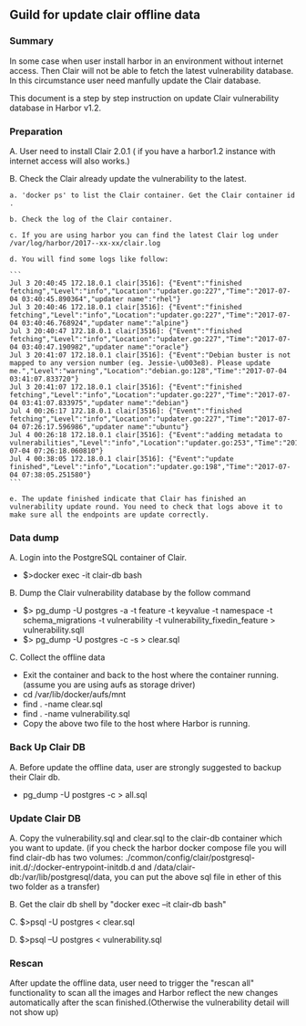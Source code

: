 ## Guild for update clair offline data
### Summary

In some case when user install harbor in an environment without internet access. Then Clair will not be able to fetch the latest vulnerability database. In this circumstance user need manfully update the Clair database.

This document is a step by step instruction on update Clair vulnerability database in Harbor v1.2.

### Preparation

A. User need to install Clair 2.0.1 ( if you have a harbor1.2 instance with internet access will also works.)

B. Check the Clair already update the vulnerability to the latest.
   
    a. 'docker ps' to list the Clair container. Get the Clair container id .

    b. Check the log of the Clair container.

    c. If you are using harbor you can find the latest Clair log under /var/log/harbor/2017--xx-xx/clair.log

    d. You will find some logs like follow:

    ```
    Jul 3 20:40:45 172.18.0.1 clair[3516]: {"Event":"finished fetching","Level":"info","Location":"updater.go:227","Time":"2017-07-04 03:40:45.890364","updater name":"rhel"}
    Jul 3 20:40:46 172.18.0.1 clair[3516]: {"Event":"finished fetching","Level":"info","Location":"updater.go:227","Time":"2017-07-04 03:40:46.768924","updater name":"alpine"}
    Jul 3 20:40:47 172.18.0.1 clair[3516]: {"Event":"finished fetching","Level":"info","Location":"updater.go:227","Time":"2017-07-04 03:40:47.190982","updater name":"oracle"}
    Jul 3 20:41:07 172.18.0.1 clair[3516]: {"Event":"Debian buster is not mapped to any version number (eg. Jessie-\u003e8). Please update me.","Level":"warning","Location":"debian.go:128","Time":"2017-07-04 03:41:07.833720"}
    Jul 3 20:41:07 172.18.0.1 clair[3516]: {"Event":"finished fetching","Level":"info","Location":"updater.go:227","Time":"2017-07-04 03:41:07.833975","updater name":"debian"}
    Jul 4 00:26:17 172.18.0.1 clair[3516]: {"Event":"finished fetching","Level":"info","Location":"updater.go:227","Time":"2017-07-04 07:26:17.596986","updater name":"ubuntu"}
    Jul 4 00:26:18 172.18.0.1 clair[3516]: {"Event":"adding metadata to vulnerabilities","Level":"info","Location":"updater.go:253","Time":"2017-07-04 07:26:18.060810"}
    Jul 4 00:38:05 172.18.0.1 clair[3516]: {"Event":"update finished","Level":"info","Location":"updater.go:198","Time":"2017-07-04 07:38:05.251580"}
    ```

    e. The update finished indicate that Clair has finished an vulnerability update round. You need to check that logs above it to make sure all the endpoints are update correctly.

### Data dump

A. Login into the PostgreSQL container of Clair.
* $>docker exec -it clair-db bash

B. Dump the Clair vulnerability database by the follow command
* $> pg_dump -U postgres -a -t feature -t keyvalue -t namespace -t schema_migrations -t vulnerability -t vulnerability_fixedin_feature > vulnerability.sqll
* $> pg_dump -U postgres -c -s > clear.sql

C. Collect the offline data
* Exit the container and back to the host where the container running. (assume you are using aufs as storage driver)
* cd /var/lib/docker/aufs/mnt
* find . -name clear.sql
* find . -name vulnerability.sql
* Copy the above two file to the host where Harbor is running.

### Back Up Clair DB
A. Before update the offline data, user are strongly suggested to backup their Clair db.
* pg_dump -U postgres -c > all.sql

### Update Clair DB
A. Copy the vulnerability.sql and clear.sql to the clair-db container which you want to update.
(if you check the harbor docker compose file you will find clair-db has two volumes: ./common/config/clair/postgresql-init.d/:/docker-entrypoint-initdb.d and /data/clair-db:/var/lib/postgresql/data, you can put the above sql file in ether of this two folder as a transfer)

B. Get the clair db shell by "docker exec –it clair-db bash"

C. $>psql -U postgres < clear.sql

D. $>psql –U postgres < vulnerability.sql

### Rescan
After update the offline data, user need to trigger the "rescan all" functionality to scan all the images and Harbor reflect the new changes automatically after the scan finished.(Otherwise the vulnerability detail will not show up) 
